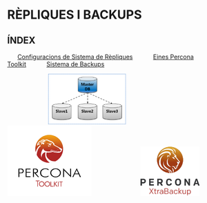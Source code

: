 # RÈPLIQUES I BACKUPS

## ÍNDEX

&nbsp;&nbsp;&nbsp;&nbsp;&nbsp;&nbsp;[Configuracions de Sistema de Rèpliques](Configuracio-Sistema-Replica/)&nbsp;&nbsp;&nbsp;&nbsp;&nbsp;&nbsp;&nbsp;&nbsp;&nbsp;&nbsp;&nbsp;&nbsp;[Eines Percona Toolkit](Eines-Percona-Toolkit/)&nbsp;&nbsp;&nbsp;&nbsp;&nbsp;&nbsp;&nbsp;&nbsp;&nbsp;&nbsp;&nbsp;&nbsp;[Sistema de Backups](Sistema-Backups/)<br>

&nbsp;&nbsp;&nbsp;&nbsp;&nbsp;&nbsp;&nbsp;&nbsp;&nbsp;&nbsp;&nbsp;&nbsp;&nbsp;&nbsp;&nbsp;&nbsp;&nbsp;&nbsp;&nbsp;&nbsp;&nbsp;&nbsp;&nbsp;&nbsp;<a href="Configuracio-Sistema-Replica/"><img src ="imatges/replica_logo.png" width = 180/></a>&nbsp;&nbsp;&nbsp;&nbsp;&nbsp;&nbsp;&nbsp;&nbsp;&nbsp;&nbsp;&nbsp;&nbsp;&nbsp;&nbsp;&nbsp;&nbsp;&nbsp;&nbsp;&nbsp;&nbsp;&nbsp;&nbsp;&nbsp;&nbsp;&nbsp;&nbsp;&nbsp;&nbsp;&nbsp;&nbsp;&nbsp;&nbsp;&nbsp;&nbsp;&nbsp;&nbsp;&nbsp;<a href="Eines-Percona-Toolkit/"><img src ="imatges/percona_toolkit_logo.png" width = 195/></a>&nbsp;&nbsp;&nbsp;&nbsp;&nbsp;&nbsp;&nbsp;&nbsp;&nbsp;&nbsp;&nbsp;&nbsp;&nbsp;&nbsp;&nbsp;&nbsp;&nbsp;&nbsp;&nbsp;&nbsp;&nbsp;&nbsp;&nbsp;&nbsp;&nbsp;&nbsp;&nbsp;&nbsp;&nbsp;<a href="Sistema-Backups/"><img src ="imatges/percona_xtra_logo.png" width = 137/></a><br><br><br>

